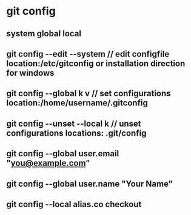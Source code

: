 # git config

## system global local
## git config --edit --system // edit configfile  location:/etc/gitconfig or installation direction for windows
## git config --global k v // set configurations location:/home/username/.gitconfig
## git config --unset --local k // unset configurations locations: .git/config  

## git config --global user.email "you@example.com"
## git config --global user.name "Your Name"
## git config --local alias.co checkout
